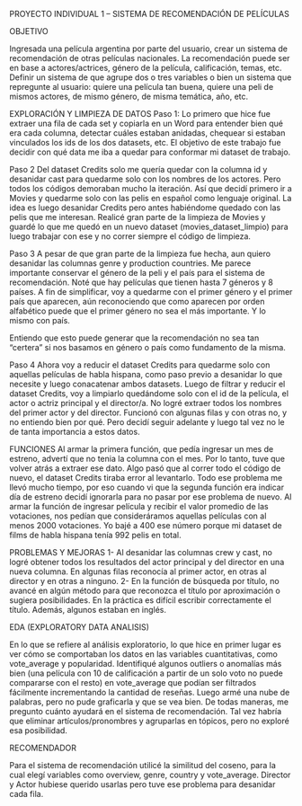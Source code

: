 PROYECTO INDIVIDUAL 1 – SISTEMA DE RECOMENDACIÓN DE PELÍCULAS

OBJETIVO
 
Ingresada una película argentina por parte del usuario, crear un sistema de recomendación de otras películas nacionales. La recomendación puede ser en base a actores/actrices, género de la película, calificación, temas, etc. Definir un sistema de que agrupe dos o tres variables o bien un sistema que repregunte al usuario: quiere una película tan buena, quiere una peli de mismos actores, de mismo género, de misma temática, año, etc.

EXPLORACIÓN Y LIMPIEZA DE DATOS
Paso 1:
Lo primero que hice fue extraer una fila de cada set y copiarla en un Word para entender bien qué era cada columna, detectar cuáles estaban anidadas, chequear si estaban vinculados los ids de los dos datasets, etc. El objetivo de este trabajo fue decidir con qué data me iba a quedar para conformar mi dataset de trabajo. 

Paso 2
Del dataset Credits solo me quería quedar con la columna id y desanidar cast para quedarme solo con los nombres de los actores. Pero todos los códigos demoraban mucho la iteración. Así que decidí primero ir a Movies y quedarme solo con las pelis en español como lenguaje original. La idea es luego desanidar Credits pero antes habiéndome quedado con las pelis que me interesan.
Realicé gran parte de la limpieza de Movies y guardé lo que me quedó en un nuevo dataset (movies_dataset_limpio) para luego trabajar con ese y no correr siempre el código de limpieza.

Paso 3
A pesar de que gran parte de la limpieza fue hecha, aun quiero desanidar las columnas genre y production countries. Me parece importante conservar el género de la peli y el país para el sistema de recomendación. 
Noté que hay películas que tienen hasta 7 géneros y 8 países. A fin de simplificar, voy a quedarme con el primer género y el primer país que aparecen, aún reconociendo que como aparecen por orden alfabético puede que el primer género no sea el más importante. Y lo mismo con país.

Entiendo que esto puede generar que la recomendación no sea tan “certera” si nos basamos en género o país como fundamento de la misma. 

Paso 4
Ahora voy a reducir el dataset Credits para quedarme solo con aquellas películas de habla hispana, como paso previo a desanidar lo que necesite y luego conacatenar ambos datasets. 
Luego de filtrar y reducir el dataset Credits, voy a limpiarlo quedándome solo con el id de la película, el actor o actriz principal y el director/a.
No logré extraer todos los nombres del primer actor y del director. Funcionó con algunas filas y con otras no, y no entiendo bien por qué. Pero decidí seguir adelante y luego tal vez no le de tanta importancia a estos datos. 

FUNCIONES
Al armar la primera función, que pedía ingresar un mes de estreno, advertí que no tenia la columna con el mes. Por lo tanto, tuve que volver atrás a extraer ese dato. Algo pasó que al correr todo el código de nuevo, el dataset Credits tiraba error al levantarlo. Todo ese problema me llevó mucho tiempo, por eso cuando vi que la segunda función era indicar día de estreno decidí ignorarla para no pasar por ese problema de nuevo. 
Al armar la función de ingresar película y recibir el valor promedio de las votaciones, nos pedían que consideráramos aquellas películas con al menos 2000 votaciones. Yo bajé a 400 ese número porque mi dataset de films de habla hispana tenía 992 pelis en total.


PROBLEMAS Y MEJORAS
1-	Al desanidar las columnas crew y cast, no logré obtener todos los resultados del actor principal y del director en una nueva columna. En algunas filas reconocía al primer actor, en otras al director y en otras a ninguno.
2-	En la función de búsqueda por título, no avancé en algún método para que reconozca el título por aproximación o sugiera posibilidades. En la práctica es difícil escribir correctamente el título. Además, algunos estaban en inglés.


EDA (EXPLORATORY DATA ANALISIS)

En lo que se refiere al análisis exploratorio, lo que hice en primer lugar es ver cómo se comportaban los datos en las variables cuantitativas, como vote_average y popularidad. Identifiqué algunos outliers o anomalías más bien (una película con 10 de calificación a partir de un solo voto no puede compararse con el resto) en vote_average que podían ser filtrados fácilmente incrementando la cantidad de reseñas.
Luego armé una nube de palabras, pero no pude graficarla y que se vea bien. De todas maneras, me pregunto cuánto ayudará en el sistema de recomendación. Tal vez habría que eliminar artículos/pronombres y agruparlas en tópicos, pero no exploré esa posibilidad.


RECOMENDADOR

Para el sistema de recomendación utilicé la similitud del coseno, para la cual elegí variables como overview, genre, country y vote_average. Director y Actor hubiese querido usarlas pero tuve ese problema para desanidar cada fila. 
